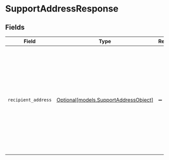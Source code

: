 # SupportAddressResponse


## Fields

| Field                                                                                                                                                                                                                                                                                                                | Type                                                                                                                                                                                                                                                                                                                 | Required                                                                                                                                                                                                                                                                                                             | Description                                                                                                                                                                                                                                                                                                          | Example                                                                                                                                                                                                                                                                                                              |
| -------------------------------------------------------------------------------------------------------------------------------------------------------------------------------------------------------------------------------------------------------------------------------------------------------------------- | -------------------------------------------------------------------------------------------------------------------------------------------------------------------------------------------------------------------------------------------------------------------------------------------------------------------- | -------------------------------------------------------------------------------------------------------------------------------------------------------------------------------------------------------------------------------------------------------------------------------------------------------------------- | -------------------------------------------------------------------------------------------------------------------------------------------------------------------------------------------------------------------------------------------------------------------------------------------------------------------- | -------------------------------------------------------------------------------------------------------------------------------------------------------------------------------------------------------------------------------------------------------------------------------------------------------------------- |
| `recipient_address`                                                                                                                                                                                                                                                                                                  | [Optional[models.SupportAddressObject]](../models/supportaddressobject.md)                                                                                                                                                                                                                                           | :heavy_minus_sign:                                                                                                                                                                                                                                                                                                   | N/A                                                                                                                                                                                                                                                                                                                  | {<br/>"brand_id": 123,<br/>"cname_status": "verified",<br/>"created_at": "2015-07-20T22:55:29Z",<br/>"default": true,<br/>"domain_verification_status": "verified",<br/>"email": "support@example.zendesk.com",<br/>"forwarding_status": "unknown",<br/>"id": 35436,<br/>"name": "all",<br/>"spf_status": "verified",<br/>"updated_at": "2016-09-21T20:15:20Z"<br/>} |